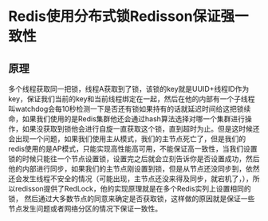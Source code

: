 # Redis使用分布式锁Redisson保证强一致性

## 原理

​	多个线程获取同一把锁，线程A获取到了锁，该锁的key就是UUID+线程ID作为key，保证我们当前的key和当前线程绑定在一起，然后在他的内部有一个子线程叫watchdog会每10秒检测一下是否还有锁如果持有的话就延迟时间给这把锁续命，如果我们使用的是Redis集群他还会通过hash算法选择对哪一个集群进行操作，如果没获取到锁他会进行自旋一直获取这个锁，直到超时为止。但是这时候还会出现一个问题，如果我们使用主从模式，我们的主节点死亡了，但是我们的redis使用的是AP模式，只能实现高性能高可用，不能保证高一致性，当我们设置锁的时候只能往一个节点设置锁，设置完之后就会立刻告诉你是否设置成功，然后他的内部进行同步，如果我们的主节点刚设置到锁，但是从节点还没同步到，依然还会发生线程不安全的情况（可能出现，主节点还没来得及同步，就宕机了，），所以redisson提供了RedLock，他的实现原理就是在多个Redis实列上设置相同的锁， 然后通过大多数节点的同意来确定是否获取锁，这样做的原因就是保证一些节点发生问题或者网络分区的情况下保证一致性。

